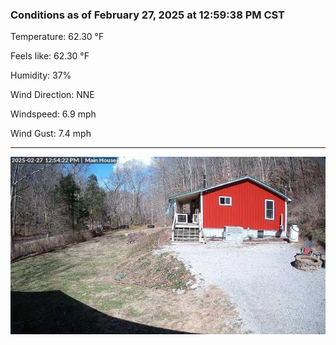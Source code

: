 ### Conditions as of February 27, 2025 at 12:59:38 PM CST 

Temperature: 62.30 &deg;F

Feels like: 62.30 &deg;F

Humidity: 37%

Wind Direction: NNE

Windspeed: 6.9 mph

Wind Gust: 7.4 mph

---

<img src="./images/latest.jpeg"/>

